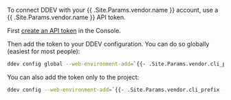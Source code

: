 To connect DDEV with your {{ .Site.Params.vendor.name }}  account, use a {{ .Site.Params.vendor.name }}  API token.

First [create an API token](/administration/cli/api-tokens.md#2-create-an-api-token) in the Console.

Then add the token to your DDEV configuration.
You can do so globally (easiest for most people):

```bash
ddev config global --web-environment-add=`{{- .Site.Params.vendor.cli_prefix -}}`_CLI_TOKEN={{ `{{< variable "API_TOKEN" >}}` | .Page.RenderString }}
```

You can also add the token only to the project:

```bash
ddev config --web-environment-add=`{{- .Site.Params.vendor.cli_prefix -}}`_CLI_TOKEN={{ `{{< variable "API_TOKEN" >}}` | .Page.RenderString }}
```
